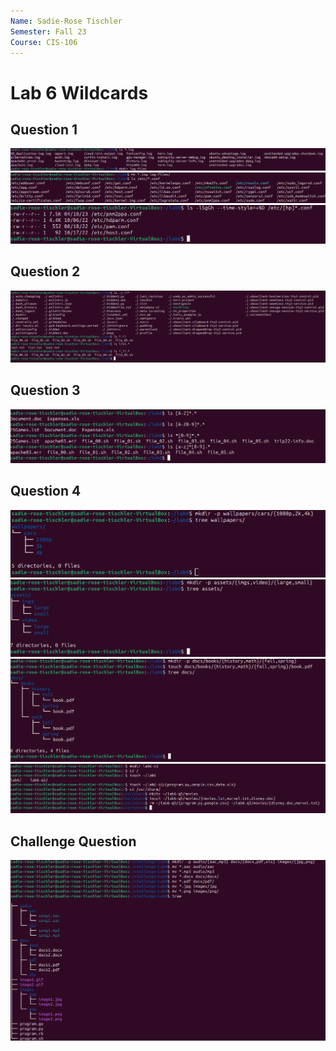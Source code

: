 ```yaml
---
Name: Sadie-Rose Tischler
Semester: Fall 23
Course: CIS-106
---
```


# Lab 6 Wildcards

## Question 1
![q1-1](lab6-q1-1.png)<br>
![q1-2](lab6-q1-2.png)<br>
![q1-3](lab6-q1-3.png)<br>

## Question 2
![q2](lab6-q2.png)<br>

## Question 3
![q3](lab6-q3.png)<br>

## Question 4
![q4-1](lab6-q4-1.png)<br>
![q4-2](lab6-q4-2.png)<br>
![q4-3](lab6-q4-3.png)<br>
![q4-4](lab6-q4-4.png)<br>

## Challenge Question
![q5](lab6-q5.png)<br>